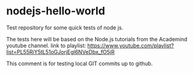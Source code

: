 # nodejs-hello-world
Test repository for some quick tests of node js.

The tests here will be based on the Node.js tutorials from the Academind youtube channel.
link to playlist: https://www.youtube.com/playlist?list=PL55RiY5tL51oGJorjEgl6NVeDbx_fO5jR

This comment is for testing local GIT commits up to github.


